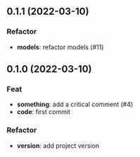 ## 0.1.1 (2022-03-10)

### Refactor

- **models**: refactor models (#11)

## 0.1.0 (2022-03-10)

### Feat

- **something**: add a critical comment (#4)
- **code**: first commit

### Refactor

- **version**: add project version
